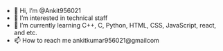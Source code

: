 - 👋 Hi, I’m @Ankit956021
- 👀 I’m interested in technical staff
- 🌱 I’m currently learning C++, C, Python, HTML, CSS, JavaScript, react, and etc.
- 📫 How to reach me ankitkumar956021@gmailcom

<!---
Ankit956021/Ankit956021 is a ✨ special ✨ repository because its `README.md` (this file) appears on your GitHub profile.
You can click the Preview link to take a look at your changes.
--->
